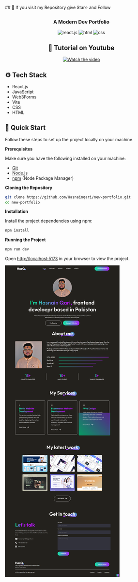 <div>
    ## <a align="center" name="quick-start">🤸 If you visit my Repository give Star⭐ and Follow</a>
</div>

<h3 align="center">A Modern Dev Portfolio</h3>

<div align="center">
    <img src="https://img.shields.io/badge/-React_JS-black?style=for-the-badge&logoColor=white&logo=react&color=61DAFB" alt="react.js" />
    <img src="https://img.shields.io/badge/html-black?style=for-the-badge&logoColor=white&logo=html&color=DD4B25" alt="html" />
    <img src="https://img.shields.io/badge/css-black?style=for-the-badge&logoColor=white&logo=css&color=2785E4" alt="css" />
</div>
<div align="center">
    
## <a name="quick-start">🤸 Tutorial on Youtube</a>
[![Watch the video](https://img.youtube.com/vi/9LYe7K7b-Fw/hqdefault.jpg)](https://www.youtube.com/watch?v=9LYe7K7b-Fw)
</div>

## <a name="tech-stack">⚙️ Tech Stack</a>

- React.js
- JavaScript
- Web3Forms
- Vite
- CSS
- HTML

## <a name="quick-start">🤸 Quick Start</a>

Follow these steps to set up the project locally on your machine.

**Prerequisites**

Make sure you have the following installed on your machine:

- [Git](https://git-scm.com/)
- [Node.js](https://nodejs.org/en)
- [npm](https://www.npmjs.com/) (Node Package Manager)

**Cloning the Repository**

```bash
git clone https://github.com/Hasnainqari/new-portfolio.git
cd new-portfolio
```

**Installation**

Install the project dependencies using npm:

```bash
npm install
```

**Running the Project**

```bash
npm run dev
```

Open [http://localhost:5173](http://localhost:5173) in your browser to view the project.

<img src="./src/assets/full_page_image.png" />
